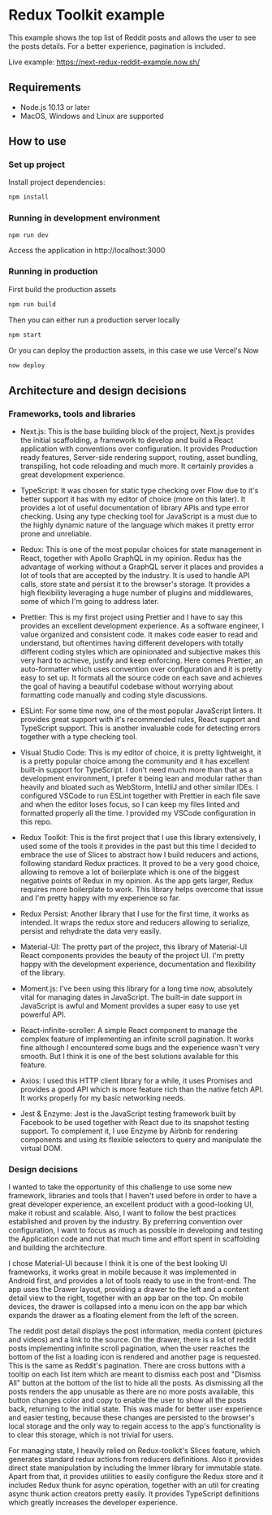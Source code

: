 # Redux Toolkit example

This example shows the top list of Reddit posts and allows the user to see the posts details.
For a better experience, pagination is included.

Live example: https://next-redux-reddit-example.now.sh/

## Requirements
* Node.js 10.13 or later
* MacOS, Windows and Linux are supported

## How to use

### Set up project
Install project dependencies:
```bash
npm install
```

### Running in development environment
```bash
npm run dev
```
Access the application in http://localhost:3000

### Running in production
First build the production assets
```bash
npm run build
```

Then you can either run a production server locally
```bash
npm start
```

Or you can deploy the production assets, in this case we use Vercel's Now
```bash
now deploy
```

## Architecture and design decisions

### Frameworks, tools and libraries
* Next.js: This is the base building block of the project, Next.js provides the initial scaffolding, a framework to develop and build a React application with conventions over configuration. It provides Production ready features, Server-side rendering support, routing, asset bundling, transpiling, hot code reloading and much more. It certainly provides a great development experience.

* TypeScript: It was chosen for static type checking over Flow due to it's better support it has with my editor of choice (more on this later). It provides a lot of useful documentation of library APIs and type error checking. Using any type checking tool for JavaScript is a must due to the highly dynamic nature of the language which makes it pretty error prone and unreliable.

* Redux: This is one of the most popular choices for state management in React, together with Apollo GraphQL in my opinion. Redux has the advantage of working without a GraphQL server it places and provides a lot of tools that are accepted by the industry. It is used to handle API calls, store state and persist it to the browser's storage. It provides a high flexibility leveraging a huge number of plugins and middlewares, some of which I'm going to address later.

* Prettier: This is my first project using Prettier and I have to say this provides an excellent development experience. As a software engineer, I value organized and consistent code. It makes code easier to read and understand, but oftentimes having different developers with totally different coding styles which are opinionated and subjective makes this very hard to achieve, justify and keep enforcing. Here comes Prettier, an auto-formatter which uses convention over configuration and it is pretty easy to set up. It formats all the source code on each save and achieves the goal of having a beautiful codebase without worrying about formatting code manually and coding style discussions.

* ESLint: For some time now, one of the most popular JavaScript linters. It provides great support with it's recommended rules, React support and TypeScript support. This is another invaluable code for detecting errors together with a type checking tool.

* Visual Studio Code: This is my editor of choice, it is pretty lightweight, it is a pretty popular choice among the community and it has excellent built-in support for TypeScript. I don't need much more than that as a development environment, I prefer it being lean and modular rather than heavily and bloated such as WebStorm, IntelliJ and other similar IDEs. I configured VSCode to run ESLint together with Prettier in each file save and when the editor loses focus, so I can keep my files linted and formatted properly all the time. I provided my VSCode configuration in this repo.

* Redux Toolkit: This is the first project that I use this library extensively, I used some of the tools it provides in the past but this time I decided to embrace the use of Slices to abstract how I build reducers and actions, following standard Redux practices. It proved to be a very good choice, allowing to remove a lot of boilerplate which is one of the biggest negative points of Redux in my opinion. As the app gets larger, Redux requires more boilerplate to work. This library helps overcome that issue and I'm pretty happy with my experience so far.

* Redux Persist: Another library that I use for the first time, it works as intended. It wraps the redux store and reducers allowing to serialize, persist and rehydrate the data very easily.

* Material-UI: The pretty part of the project, this library of Material-UI React components provides the beauty of the project UI. I'm pretty happy with the development experience, documentation and flexibility of the library. 

* Moment.js: I've been using this library for a long time now, absolutely vital for managing dates in JavaScript. The built-in date support in JavaScript is awful and Moment provides a super easy to use yet powerful API.

* React-infinite-scroller: A simple React component to manage the complex feature of implementing an infinite scroll pagination. It works fine although I encountered some bugs and the experience wasn't very smooth. But I think it is one of the best solutions available for this feature.

* Axios: I used this HTTP client library for a while, it uses Promises and provides a good API which is more feature rich than the native fetch API. It works properly for my basic networking needs.

* Jest & Enzyme: Jest is the JavaScript testing framework built by Facebook to be used together with React due to its snapshot testing support. To complement it, I use Enzyme by Airbnb for rendering components and using its flexible selectors to query and manipulate the virtual DOM.

### Design decisions
I wanted to take the opportunity of this challenge to use some new framework, libraries and tools that I haven't used before in order to have a great developer experience, an excellent product with a good-looking UI, make it robust and scalable. Also, I want to follow the best practices established and proven by the industry. By preferring convention over configuration, I want to focus as much as possible in developing and testing the Application code and not that much time and effort spent in scaffolding and building the architecture.

I chose Material-UI because I think it is one of the best looking UI frameworks, it works great in mobile because it was implemented in Android first, and provides a lot of tools ready to use in the front-end. 
The app uses the Drawer layout, providing a drawer to the left and a content detail view to the right, together with an app bar on the top. On mobile devices, the drawer is collapsed into a menu icon on the app bar which expands the drawer as a floating element from the left of the screen.

The reddit post detail displays the post information, media content (pictures and videos) and a link to the source. On the drawer, there is a list of reddit posts implementing infinite scroll pagination, when the user reaches the bottom of the list a loading icon is rendered and another page is requested. This is the same as Reddit's pagination. There are cross buttons with a tooltip on each list item which are meant to dismiss each post and "Dismiss All" button at the bottom of the list to hide all the posts. As dismissing all the posts renders the app unusable as there are no more posts available, this button changes color and copy to enable the user to show all the posts back, returning to the initial state. This was made for better user experience and easier testing, because these changes are persisted to the browser's local storage and the only way to regain access to the app's functionality is to clear this storage, which is not trivial for users.

For managing state, I heavily relied on Redux-toolkit's Slices feature, which generates standard redux actions from reducers definitions. Also it provides direct state manipulation by including the Immer library for immutable state. Apart from that, it provides utilities to easily configure the Redux store and it includes Redux thunk for async operation, together with an util for creating async thunk action creators pretty easily. It provides TypeScript definitions which greatly increases the developer experience.

